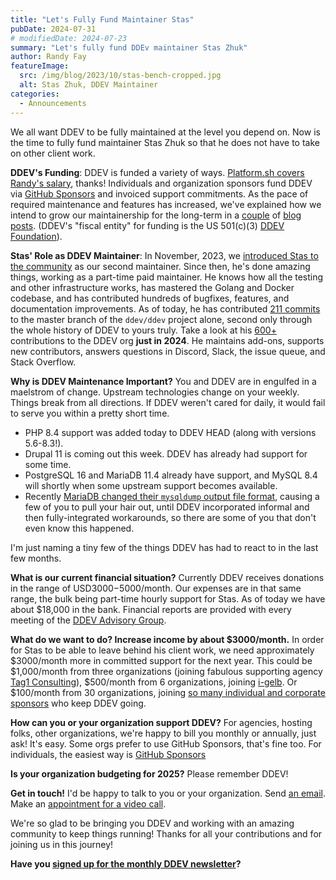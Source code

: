 ```yaml
---
title: "Let's Fully Fund Maintainer Stas"
pubDate: 2024-07-31
# modifiedDate: 2024-07-23
summary: "Let's fully fund DDEv maintainer Stas Zhuk"
author: Randy Fay
featureImage:
  src: /img/blog/2023/10/stas-bench-cropped.jpg
  alt: Stas Zhuk, DDEV Maintainer
categories:
  - Announcements
---
```


We all want DDEV to be fully maintained at the level you depend on. Now is the time to fully fund maintainer Stas Zhuk so that he does not have to take on other client work. 

**DDEV's Funding**: DDEV is funded a variety of ways. [Platform.sh covers Randy's salary](platform-sh-becomes-a-lead-sponsor-of-ddev.md), thanks! Individuals and organization sponsors fund DDEV via [GitHub Sponsors](https://github.com/sponsors/ddev) and invoiced support commitments. As the pace of required maintenance and features has increased, we've explained how we intend to grow our maintainership for the long-term in a [couple](recruiting-maintainers.md) of [blog posts](expanding-ddev-maintainer-team.md). (DDEV's "fiscal entity" for funding is the US 501(c)(3) [DDEV Foundation](/foundation)).

**Stas' Role as DDEV Maintainer**: In November, 2023, we [introduced Stas to the community](introducing-maintainer-stas.md) as our second maintainer. Since then, he's done amazing things, working as a part-time paid maintainer. He knows how all the testing and other infrastructure works, has mastered the Golang and Docker codebase, and has contributed hundreds of bugfixes, features, and documentation improvements. As of today, he has contributed [211 commits](https://github.com/ddev/ddev/graphs/contributors) to the master branch of the `ddev/ddev` project alone, second only through the whole history of DDEV to yours truly. Take a look at his [600+](https://github.com/stasadev?tab=overview&from=2024-07-01&to=2024-07-31&org=ddev) contributions to the DDEV org **just in 2024**. He maintains add-ons, supports new contributors, answers questions in Discord, Slack, the issue queue, and Stack Overflow.

**Why is DDEV Maintenance Important?** You and DDEV are in engulfed in a maelstrom of change. Upstream technologies change on your weekly. Things break from all directions. If DDEV weren't cared for daily, it would fail to serve you within a pretty short time. 

* PHP 8.4 support was added today to DDEV HEAD (along with versions 5.6-8.3!). 
* Drupal 11 is coming out this week. DDEV has already had support for some time. 
* PostgreSQL 16 and MariaDB 11.4 already have support, and MySQL 8.4 will shortly when some upstream support becomes available. 
* Recently [MariaDB changed their `mysqldump` output file format](mariadb-dump-breaking-change.md), causing a few of you to pull your hair out, until DDEV incorporated informal and then fully-integrated workarounds, so there are some of you that don't even know this happened.

I'm just naming a tiny few of the things DDEV has had to react to in the last few months.

**What is our current financial situation?** Currently DDEV receives donations in the range of USD$3000-$5000/month. Our expenses are in that same range, the bulk being part-time hourly support for Stas. As of today we have about $18,000 in the bank. Financial reports are provided with every meeting of the [DDEV Advisory Group](https://github.com/orgs/ddev/discussions/categories/ddev-advisory-group).

**What do we want to do? Increase income by about $3000/month.** In order for Stas to be able to leave behind his client work, we need approximately $3000/month more in committed support for the next year. This could be $1,000/month from three organizations (joining fabulous supporting agency [Tag1 Consulting](https://tag1consulting.com)), $500/month from 6 organizations, joining [i-gelb](https://i-gelb.net/). Or $100/month from 30 organizations, joining [so many individual and corporate sponsors](https://ddev.com/#supporters) who keep DDEV going.

**How can you or your organization support DDEV?** For agencies, hosting folks, other organizations, we're happy to bill you monthly or annually, just ask! It's easy. Some orgs prefer to use GitHub Sponsors, that's fine too. For individuals, the easiest way is [GitHub Sponsors](https://github.com/sponsors/ddev)

**Is your organization budgeting for 2025?** Please remember DDEV!

**Get in touch!** I'd be happy to talk to you or your organization. Send [an email](mailto:randy.fay%40ddev.com). Make an [appointment for a video call](https://cal.com/randyfay/30min).

We're so glad to be bringing you DDEV and working with an amazing community to keep things running! Thanks for all your contributions and for joining us in this journey!

**Have you [signed up for the monthly DDEV newsletter](/newsletter)?**
